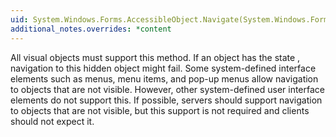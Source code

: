 ```yaml
---
uid: System.Windows.Forms.AccessibleObject.Navigate(System.Windows.Forms.AccessibleNavigation)
additional_notes.overrides: *content
---
```


<p>All visual objects must support this method. If an object has the state <xref href="System.Windows.Forms.AccessibleStates.Invisible"></xref>, navigation to this hidden object might fail. Some system-defined interface elements such as menus, menu items, and pop-up menus allow navigation to objects that are not visible. However, other system-defined user interface elements do not support this. If possible, servers should support navigation to objects that are not visible, but this support is not required and clients should not expect it.</p>



